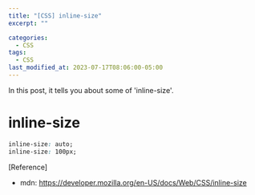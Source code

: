 ```yaml
---
title: "[CSS] inline-size"
excerpt: ""

categories:
  - CSS
tags:
  - CSS
last_modified_at: 2023-07-17T08:06:00-05:00
---
```


In this post, it tells you about some of 'inline-size'.

# inline-size

```css
inline-size: auto;
inline-size: 100px;
```

[Reference]

- mdn: <https://developer.mozilla.org/en-US/docs/Web/CSS/inline-size>
